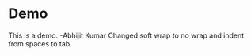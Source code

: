 # Demo
This is a demo.
		-Abhijit Kumar
Changed soft wrap to no wrap and indent from spaces to tab.
